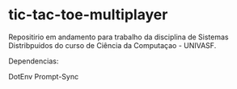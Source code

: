# tic-tac-toe-multiplayer
Repositirio em andamento para trabalho da disciplina de Sistemas Distribpuidos do curso de Ciência da Computaçao - UNIVASF.

Dependencias: 

DotEnv
Prompt-Sync
